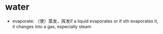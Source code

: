 # water

- evaporate: （使）蒸发，挥发if a liquid evaporates or if sth evaporates it, it changes into a gas, especially steam
